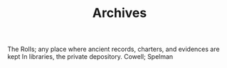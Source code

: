 ---
title: Archives
permalink: "/definitions/archives.html"
body: The Rolls; any place where ancient records, charters, and evidences are kept
  In libraries, the private depository. Cowell; Spelman
published_at: '2018-07-07'
layout: post
---
